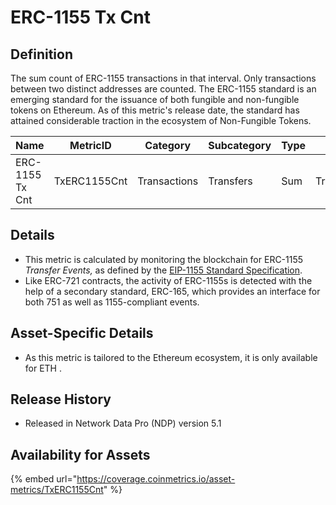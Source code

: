 # ERC-1155 Tx Cnt

## Definition

The sum count of ERC-1155 transactions in that interval. Only transactions between two distinct addresses are counted. The ERC-1155 standard is an emerging standard for the issuance of both fungible and non-fungible tokens on Ethereum. As of this metric's release date, the standard has attained considerable traction in the ecosystem of Non-Fungible Tokens.

| Name            | MetricID     | Category     | Subcategory | Type | Unit      | Interval |
| --------------- | ------------ | ------------ | ----------- | ---- | --------- | -------- |
| ERC-1155 Tx Cnt | TxERC1155Cnt | Transactions | Transfers   | Sum  | Transfers | 1 day    |

## Details

* This metric is calculated by monitoring the blockchain for ERC-1155 _Transfer Events,_ as defined by the [EIP-1155 Standard Specification](https://eips.ethereum.org/EIPS/eip-1155).
* Like ERC-721 contracts, the activity of ERC-1155s is detected with the help of a secondary standard, ERC-165, which provides an interface for both 751 as well as 1155-compliant events.

## Asset-Specific Details

* As this metric is tailored to the Ethereum ecosystem, it is only available for ETH .

## Release History

* Released in Network Data Pro (NDP) version 5.1

## Availability for Assets

{% embed url="https://coverage.coinmetrics.io/asset-metrics/TxERC1155Cnt" %}
